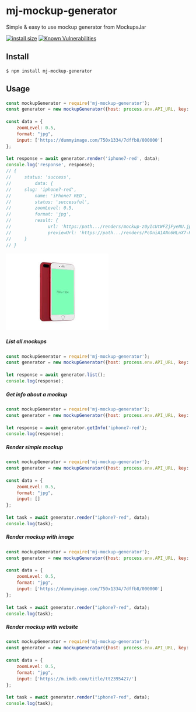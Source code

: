 # mj-mockup-generator

Simple & easy to use mockup generator from MockupsJar

[![install size](https://packagephobia.now.sh/badge?p=mj-mockup-generator)](https://packagephobia.now.sh/result?p=mj-mockup-generator)
[![Known Vulnerabilities](https://snyk.io/test/github/mockupsjar/mj-mockup-generator/badge.svg?targetFile=package.json)](https://snyk.io/test/github/mockupsjar/mj-mockup-generator?targetFile=package.json)

## Install

```
$ npm install mj-mockup-generator
```

## Usage

```js
const mockupGenerator = require('mj-mockup-generator');
const generator = new mockupGenerator({host: process.env.API_URL, key: process.env.API_TOKEN});

const data = {
    zoomLevel: 0.5,
    format: "jpg",
    input: ['https://dummyimage.com/750x1334/7dffb8/000000']
};

let response = await generator.render('iphone7-red', data);
console.log('response', response);
// {
//     status: 'success',
//         data: {
//     slug: 'iphone7-red',
//         name: 'iPhone7 RED',
//         status: 'successful',
//         zoomLevel: 0.5,
//         format: 'jpg',
//         result: {
//              url: 'https:/path.../renders/mockup-z0yIcUtWFZjFyeNU.jpg',
//              previewUrl: 'https://path.../renders/PcOniA1ANn6HLnX7-RFgaz9u5IiH7Ryud.jpg'
//     }
// }
```

![IPhone7 Red Mockuup](docs/iphone7-preview.jpg)

##### List all mockups
 
```js
const mockupGenerator = require('mj-mockup-generator');
const generator = new mockupGenerator({host: process.env.API_URL, key: process.env.API_TOKEN});

let response = await generator.list();
console.log(response);
 ```
 
##### Get info about a mockup
 
```js
const mockupGenerator = require('mj-mockup-generator');
const generator = new mockupGenerator({host: process.env.API_URL, key: process.env.API_TOKEN});

let response = await generator.getInfo('iphone7-red');
console.log(response);
```

##### Render simple mockup
 
```js
const mockupGenerator = require('mj-mockup-generator');
const generator = new mockupGenerator({host: process.env.API_URL, key: process.env.API_TOKEN});

const data = {
    zoomLevel: 0.5,
    format: "jpg",
    input: []
};

let task = await generator.render("iphone7-red", data);
console.log(task);
```

##### Render mockup with image
 
```js
const mockupGenerator = require('mj-mockup-generator');
const generator = new mockupGenerator({host: process.env.API_URL, key: process.env.API_TOKEN});

const data = {
    zoomLevel: 0.5,
    format: "jpg",
    input: ['https://dummyimage.com/750x1334/7dffb8/000000']
};

let task = await generator.render("iphone7-red", data);
console.log(task);
```

##### Render mockup with website
 
```js
const mockupGenerator = require('mj-mockup-generator');
const generator = new mockupGenerator({host: process.env.API_URL, key: process.env.API_TOKEN});

const data = {
    zoomLevel: 0.5,
    format: "jpg",
    input: ['https://m.imdb.com/title/tt2395427/']
};

let task = await generator.render("iphone7-red", data);
console.log(task);
```